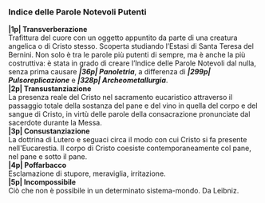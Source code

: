 ### Indice delle Parole Notevoli Putenti  
**|1p| Transverberazione**  
Trafittura del cuore con un oggetto appuntito da parte di una creatura angelica o di Cristo stesso. Scoperta studiando l’Estasi di Santa Teresa del Bernini. Non solo è tra le parole più putenti di sempre, ma è anche la più costruttiva: è stata in grado di creare l’Indice delle Parole Notevoli dal nulla, senza prima causare ***|36p| Panoletria***, a differenza di ***|299p| Pulsoreplicazione*** e ***|328p| Archeometallurgia***.    
**|2p| Transustanziazione**     
La presenza reale del Cristo nel sacramento eucaristico attraverso il passaggio totale della sostanza del pane e del vino in quella del corpo e del sangue di Cristo, in virtù delle parole della consacrazione pronunciate dal sacerdote durante la Messa.  
**|3p| Consustanziazione**  
La dottrina di Lutero e seguaci circa il modo con cui Cristo si fa presente nell'Eucarestia. Il corpo di Cristo coesiste contemporaneamente col pane, nel pane e sotto il pane.  
**|4p| Poffarbacco**  
Esclamazione di stupore, meraviglia, irritazione.   
**|5p| Incompossibile**    
Ciò che non è possibile in un determinato sistema-mondo. Da Leibniz.
